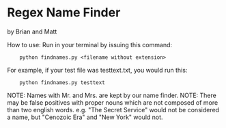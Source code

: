 <h1> Regex Name Finder </h1>
by Brian and Matt 

How to use:
Run in your terminal by issuing this command:
```
    python findnames.py <filename without extension>
```
    
For example, if your test file was testtext.txt, you would run this:
```
    python findnames.py testtext
```

NOTE: Names with Mr. and Mrs. are kept by our name finder.
NOTE: There may be false positives with proper nouns which are not composed of more than two english words.
   e.g. "The Secret Service" would not be considered a name, but "Cenozoic Era" and "New York" would not. 
